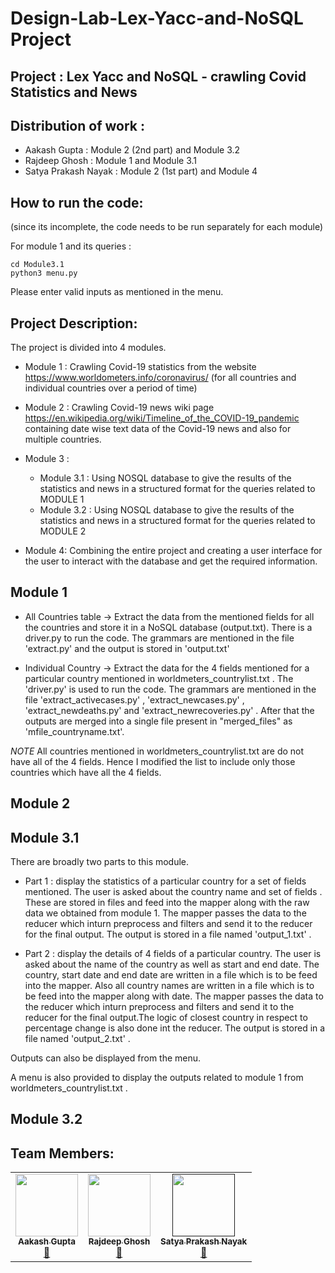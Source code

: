 # Design-Lab-Lex-Yacc-and-NoSQL Project 

## Project : Lex Yacc and NoSQL - crawling Covid Statistics and News


## Distribution of work : 

- Aakash Gupta : Module 2 (2nd part) and Module 3.2
- Rajdeep Ghosh : Module 1 and Module 3.1
- Satya Prakash Nayak : Module 2 (1st part) and Module 4


## How to run the code:
(since its incomplete, the code needs to be run separately for each module)


For module 1 and its queries : 

```
cd Module3.1
python3 menu.py
```

Please enter valid inputs as mentioned in the menu.
## Project Description:

The project is divided into 4 modules. 
- Module 1 : Crawling Covid-19 statistics from the website https://www.worldometers.info/coronavirus/ (for all countries and individual countries over a period of time)

- Module 2 : Crawling Covid-19 news wiki page https://en.wikipedia.org/wiki/Timeline_of_the_COVID-19_pandemic containing date wise text data of the Covid-19 news and also for multiple countries.

- Module 3 : 
    - Module 3.1 : Using NOSQL database to give the results of the statistics and news in a structured format for the queries related to MODULE 1 
    - Module 3.2 : Using NOSQL database to give the results of the statistics and news in a structured format for the queries related to MODULE 2

- Module 4: Combining the entire project and creating a user interface for the user to interact with the database and get the required information.

## Module 1 

- All Countries table -> Extract the data from the mentioned fields for all the countries and store it in a NoSQL database (output.txt). There is a driver.py to run the code. The grammars are mentioned in the file 'extract.py' and the output is stored in 'output.txt'

- Individual Country  -> Extract the data for the 4 fields mentioned for a particular country mentioned in worldmeters_countrylist.txt . The 'driver.py' is used to run the code. The grammars are mentioned in the file 'extract_activecases.py' , 'extract_newcases.py' , 'extract_newdeaths.py' and 'extract_newrecoveries.py' . After that the outputs are merged into a single file present in "merged_files" as 'mfile_countryname.txt'.

*NOTE* All countries mentioned in worldmeters_countrylist.txt are do not have all of the 4 fields. Hence I modified the list to include only those countries which have all the 4 fields. 


## Module 2


## Module 3.1 

There are broadly two parts to this module.
- Part 1 : display the statistics of a particular country for a set of fields mentioned. The user is asked about the country name and set of fields . These are stored in files and feed into the mapper along with the raw data we obtained from module 1. The mapper passes the data to the reducer which inturn preprocess and filters and send it to the reducer for the final output. The output is stored in a file named 'output_1.txt' . 

- Part 2 : display the details of 4 fields of a particular country. The user is asked about the name of the country as well as start and end date. The country, start date and end date are written in a file which is to be feed into the mapper. Also all country names are written in a file which is to be feed into the mapper along with date. The mapper passes the data to the reducer which inturn preprocess and filters and send it to the reducer for the final output.The logic of closest country in respect to percentage change is also done int the reducer. The output is stored in a file named 'output_2.txt' . 

Outputs can also be displayed from the menu. 

A menu is also provided to display the outputs related to module 1 from worldmeters_countrylist.txt .


## Module 3.2


## Team Members:

<table>
  <tr>
    <td align="center"><a href="https://www.linkedin.com/in/aakashg339/"><img src="https://avatars.githubusercontent.com/u/141503528?v=4" width="100px;" alt=""/><br /><sub><b>Aakash Gupta</b></sub></a><br /><a href="https://github.com/aakashg339/Design-Lab-Lex-Yacc-and-NoSQL-crawling-Covid-Statistics-and-News/commits/master/?author=aakashg339" title="Documentation">📖</a></td>
    <td align="center"><a href="https://www.linkedin.com/in/rajdeep-ghosh2000rg/"><img src="https://avatars.githubusercontent.com/u/58541505?v=4" width="100px;" alt=""/><br /><sub><b>Rajdeep Ghosh</b></sub></a><br /><a href="https://github.com/aakashg339/Design-Lab-Lex-Yacc-and-NoSQL-crawling-Covid-Statistics-and-News/commits/master/?author=Rajdeep-G" title="Documentation">📖</a></td>
    <td align="center"><a href=""><img src="https://avatars.githubusercontent.com/u/105032869?v=4" width="100px;" alt=""/><br /><sub><b>Satya Prakash Nayak</b></sub></a><br /><a href="" title="Documentation">📖</a></td>
  </tr>
</table>

